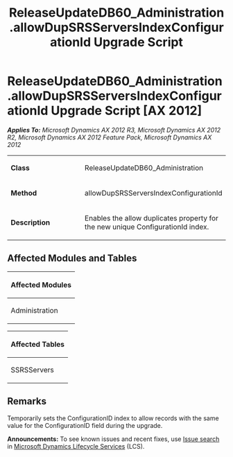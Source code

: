 ﻿---
title: ReleaseUpdateDB60_Administration.allowDupSRSServersIndexConfigurationId Upgrade Script
TOCTitle: ReleaseUpdateDB60_Administration.allowDupSRSServersIndexConfigurationId Upgrade Script
ms:assetid: 5ad2e58b-ff3d-fce0-0663-b9787e8b169c
ms:mtpsurl: https://msdn.microsoft.com/en-us/library/JJ736297(v=AX.60)
ms:contentKeyID: 49708468
ms.date: 05/18/2015
mtps_version: v=AX.60
---

# ReleaseUpdateDB60\_Administration.allowDupSRSServersIndexConfigurationId Upgrade Script [AX 2012]


_**Applies To:** Microsoft Dynamics AX 2012 R3, Microsoft Dynamics AX 2012 R2, Microsoft Dynamics AX 2012 Feature Pack, Microsoft Dynamics AX 2012_

<table>
<colgroup>
<col style="width: 50%" />
<col style="width: 50%" />
</colgroup>
<tbody>
<tr class="odd">
<td><p><strong>Class</strong></p></td>
<td><p>ReleaseUpdateDB60_Administration</p></td>
</tr>
<tr class="even">
<td><p><strong>Method</strong></p></td>
<td><p>allowDupSRSServersIndexConfigurationId</p></td>
</tr>
<tr class="odd">
<td><p><strong>Description</strong></p></td>
<td><p>Enables the allow duplicates property for the new unique ConfigurationId index.</p></td>
</tr>
</tbody>
</table>


## Affected Modules and Tables

<table>
<colgroup>
<col style="width: 100%" />
</colgroup>
<thead>
<tr class="header">
<th><p>Affected Modules</p></th>
</tr>
</thead>
<tbody>
<tr class="odd">
<td><p>Administration</p></td>
</tr>
</tbody>
</table>


<table>
<colgroup>
<col style="width: 100%" />
</colgroup>
<thead>
<tr class="header">
<th><p>Affected Tables</p></th>
</tr>
</thead>
<tbody>
<tr class="odd">
<td><p>SSRSServers</p></td>
</tr>
</tbody>
</table>


## Remarks

Temporarily sets the ConfigurationID index to allow records with the same value for the ConfigurationID field during the upgrade.

  
**Announcements:** To see known issues and recent fixes, use [Issue search](http://go.microsoft.com/fwlink/?linkid=389258) in [Microsoft Dynamics Lifecycle Services](http://go.microsoft.com/fwlink/?linkid=306505) (LCS).

